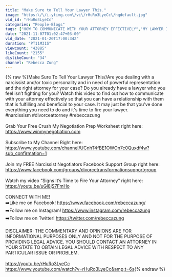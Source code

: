 ```yaml
---
title: "Make Sure to Tell Your Lawyer This."
image: "https:\/\/i.ytimg.com\/vi\/rHuRo3LyeCc\/hqdefault.jpg"
vid_id: "rHuRo3LyeCc"
categories: "People-Blogs"
tags: ["HOW TO COMMUNICATE WITH YOUR ATTORNEY EFFECTIVELY","MY LAWYER IS NOT FIGHTING FOR ME","WHAT TO DO IF YOUR LAWYER IS NOT HELPING YOU"]
date: "2021-11-07T01:02:47+03:00"
vid_date: "2021-01-20T17:00:34Z"
duration: "PT11M31S"
viewcount: "43885"
likeCount: "2155"
dislikeCount: "34"
channel: "Rebecca Zung"
---
```

{% raw %}Make Sure To Tell Your Lawyer This//Are you dealing with a narcissist and/or toxic personality and in need of powerful representation and the right attorney for your case? Do you already have a lawyer who you feel isn’t fighting for you? Watch this video to find out how to communicate with your attorney effectively so that you can have a relationship with them that is fulfilling and beneficial to your case. It may just be that you've done everything you need to do and it's time to fire your lawyer. <br />#narcissism #divorceattorney #rebeccazung<br /><br />Grab Your Free Crush My Negotiation Prep Worksheet right here: <br /><a rel="nofollow" target="blank" href="https://www.winmynegotiation.com">https://www.winmynegotiation.com</a> <br /><br />Subscribe to My Channel Right here: <br /><a rel="nofollow" target="blank" href="https://www.youtube.com/channel/UCnhT4fBE1OWOn7c0Quxdf4w?sub_confirmation=1">https://www.youtube.com/channel/UCnhT4fBE1OWOn7c0Quxdf4w?sub_confirmation=1</a><br /><br />Join my FREE Narcissist Negotiators Facebook Support Group right here: <br /><a rel="nofollow" target="blank" href="https://www.facebook.com/groups/divorcetransformationsupportgroup">https://www.facebook.com/groups/divorcetransformationsupportgroup</a> <br /><br />Watch my video “Signs It’s Time to Fire Your Attorney” right here: <a rel="nofollow" target="blank" href="https://youtu.be/uGi8jS7FmHo">https://youtu.be/uGi8jS7FmHo</a><br /><br />CONNECT WITH ME! <br />➡️Like me on Facebook!  <a rel="nofollow" target="blank" href="https://www.facebook.com/rebeccazung/">https://www.facebook.com/rebeccazung/</a><br />➡️Follow me on Instagram!  <a rel="nofollow" target="blank" href="https://www.instagram.com/rebeccazung">https://www.instagram.com/rebeccazung</a> <br />➡️Follow me on Twitter!   <a rel="nofollow" target="blank" href="https://twitter.com/rebeccazung">https://twitter.com/rebeccazung</a><br /><br />DISCLAIMER:  THE COMMENTARY AND OPINIONS  ARE FOR INFORMATIONAL PURPOSES ONLY AND NOT FOR THE PURPOSE OF PROVIDING LEGAL ADVICE.  YOU SHOULD CONTACT AN ATTORNEY IN YOUR STATE TO OBTAIN LEGAL ADVICE WITH RESPECT TO ANY PARTICULAR ISSUE OR PROBLEM.<br /><br /><a rel="nofollow" target="blank" href="https://youtu.be/rHuRo3LyeCc">https://youtu.be/rHuRo3LyeCc</a><br /><a rel="nofollow" target="blank" href="https://www.youtube.com/watch?v=rHuRo3LyeCc&amp;t=6s">https://www.youtube.com/watch?v=rHuRo3LyeCc&amp;t=6s</a>{% endraw %}
